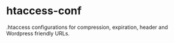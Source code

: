 # htaccess-conf
.htaccess configurations for compression, expiration, header and Wordpress friendly URLs.
